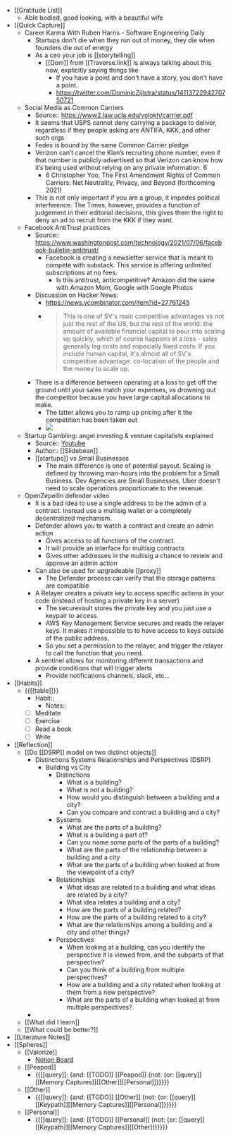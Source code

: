 - [[Gratitude List]]
    - Able bodied, good looking, with a beautiful wife
- [[Quick Capture]]
    - Career Karma With Ruben Harris - Software Engineering Daily
        - Startups don't die when they run out of money, they die when founders die out of energy
        - As a ceo your job is [[storytelling]]
            - [[Dom]] from [[Traverse.link]] is always talking about this now, explicitly saying things like
                - If you have a point and don't have a story, you don't have a point.
                - https://twitter.com/DominicZijlstra/status/1411372294270750721
    - Social Media as Common Carriers
        - Source:: https://www2.law.ucla.edu/volokh/carrier.pdf
        - It seems that USPS cannot deny carrying a package to deliver, regardless if they people asking are ANTIFA, KKK, and other such orgs
        - Fedex is bound by the same Common Carrier pledge
        - Verizon can’t cancel the Klan’s recruiting phone number,
even if that number is publicly advertised so that Verizon can know how it’s being
used without relying on any private information.
6
            - 6 Christopher Yoo, The First Amendment Rights of Common Carriers: Net Neutrality, Privacy,
and Beyond (forthcoming 2021)
        - This is not only important if you are a group, it impedes political interference. 
The Times, however, provides a function of judgement in their editorial decisions, this gives them the right to deny an ad to recruit from the KKK if they want.
    - Facebook AntiTrust practices
        - Source:: https://www.washingtonpost.com/technology/2021/07/06/facebook-bulletin-antitrust/
            - Facebook is creating a newsletter service that is meant to compete with substack. This service is offering unlimited subscriptions at no fees. 
                - Is this antitrust, anticompetitive? Amazon did the same with Amazon Mom, Google with Google Photos
        - Discussion on Hacker News:
            - https://news.ycombinator.com/item?id=27761245
            - > This is one of SV's main competitive advantages vs not just the rest of the US, but the rest of the world: the amount of available financial capital to pour into scaling up quickly, which of course happens at a loss - sales generally lag costs and especially fixed costs. 
If you include human capital, it's almost all of SV's competitive advantage: co-location of the people and the money to scale up.
        - There is a difference between operating at a loss to get off the ground until your sales match your expenses, vs drowning out the competitor because you have large capital allocations to make.
            - The latter allows you to ramp up pricing after it the competition has been taken out
            - ![](https://firebasestorage.googleapis.com/v0/b/firescript-577a2.appspot.com/o/imgs%2Fapp%2FJavier-knowledge-graph%2FZDL1dbV1H6.png?alt=media&token=86d84e61-7d06-4b2a-ae98-b8d610890f9b)
    - Startup Gambling: angel investing & venture capitalists explained
        - Source:: [Youtube](https://www.youtube.com/watch?v=jj3mIynhjiQ)
        - Author:: [[Slidebean]]
        - [[startups]] vs Small Businesses
            - The main difference is one of potential payout. Scaling is defined by throwing man-hours into the problem for a Small Business. Dev Agencies are Small Businesses, Uber doesn't need to scale operations proportionate to the revenue.
    - OpenZepellin defender video
        - It is a bad idea to use a single address to be the admin of a contract. Instead use a multisig wallet or a completely decentralized mechanism.
        - Defender allows you to watch a contract and create an admin action
            - Gives access to all functions of the contract.
            - It will provide an interface for multisig contracts
            - Gives other addresses in the multisig a chance to review and approve an admin action
        - Can also be used for upgradeable [[proxy]] 
            - The Defender process can verify that the storage patterns are compatible
        - A Relayer creates a private key to access specific actions in your code (instead of hosting a private key in a server)
            - The securevault stores the private key and you just use a keypair to access.
            - AWS Key Management Service secures and reads the relayer keys. It makes it impossible to to have access to keys outside of the public address. 
            - So you set a permission to the relayer, and trigger the relayer to call the function that you need.
        - A sentinel allows for monitoring different transactions and provide conditions that will trigger alerts
            - Provide notifications channels, slack, etc...
- [[Habits]]
    - {{[[table]]}}
        - Habit::
            - Notes::
        - [ ] Meditate
        - [ ] Exercise
        - [ ] Read a book
        - [ ] Write
- [[Reflection]]
    - [[Do [[DSRP]] model on two distinct objects]]
        - Distinctions Systems Relationships and Perspectives (DSRP) 
            - Building vs City
                - Distinctions
                    - What is a building?
                    - What is not a building?
                    - How would you distinguish between a building and a city?
                    - Can you compare and contrast a building and a city?
                - Systems
                    - What are the parts of a building?
                    - What is a building a part of?
                    - Can you name some parts of the parts of a building?
                    - What are the parts of the relationship between a building and a city
                    - What are the parts of a building when looked at from the viewpoint of a city?
                - Relationships
                    - What ideas are related to a building and what ideas are related by a city?
                    - What idea relates a building and a city?
                    - How are the parts of a building related?
                    - How are the parts of a building related to a city?
                    - What are the relationships among a building and a city and other things?
                - Perspectives
                    - When looking at a building, can you identify the perspective it is viewed from, and the subparts of that perspective?
                    - Can you think of a building from multiple perspectives?
                    - How are a building and a city related when looking at them from a new perspective?
                    - What are the parts of a building when looked at from multiple perspectives?
        - 
    - [[What did I learn]]
    - [[What could be better?]]
- [[Literature Notes]]
- [[Spheres]] 
    - [[Valorize]]
        - [Notion Board](https://www.notion.so/59b8a1e9f91846d0ab94ae99b008a999?v=cfc35d56c3b8498783dea4d92146aa7d)
    - [[Peapod]]
        - {{[[query]]: {and: [[TODO]] [[Peapod]] {not: {or: [[query]][[Memory Captures]][[Other]][[Personal]]}}}}}
    - [[Other]]
        - {{[[query]]: {and: [[TODO]] [[Other]] {not: {or: [[query]][[Keypath]][[Memory Captures]][[Personal]]}}}}}
    - [[Personal]]
        - {{[[query]]: {and: [[TODO]] [[Personal]] {not: {or: [[query]][[Keypath]][[Memory Captures]][[Other]]}}}}}
